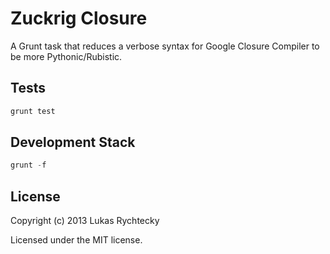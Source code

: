 Zuckrig Closure
=====================

A Grunt task that reduces a verbose syntax for Google Closure Compiler to be more Pythonic/Rubistic.

Tests
-----
   ```javascript
   grunt test
   ```

## Development Stack
   ```javascript
   grunt -f
   ```

## License
Copyright (c) 2013 Lukas Rychtecky

Licensed under the MIT license.
